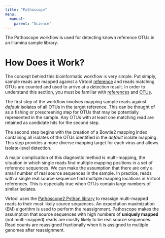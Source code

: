 ```yaml
---
title: "Pathoscope"
menu:
  manual:
    parent: "Science"
---
```


The Pathoscope workflow is used for detecting known reference OTUs in an Illumina sample library.

# How Does it Work?

The concept behind this bioinformatic workflow is very simple. Put simply, sample reads are mapped against a Virtool [reference](/docs/manual/ref_references) and reads matching OTUs are counted and used to arrive at a detection result. In order to understand this section, you must be familiar with [references](/docs/manual/ref_references) and [OTUs](/docs/manual/ref_otus).

The first step of the workflow involves mapping sample reads against _default_ isolates of all OTUs in the target reference. This can be thought of as a fishing or prescreening step for OTUs that may be potentially represented in the sample. Any OTUs with at least one matching read are retained as candidate hits for the second step.

The second step begins with the creation of a Bowtie2 mapping index containing all isolates of the OTUs identified in the _default_ isolate mapping. This step provides a more diverse mapping target for each virus and allows isolate-level detection.

A major complication of this diagnostic method is multi-mapping, the situation in which single reads find multiple mapping positions in a set of reference sequences. We can make the assumption that there are only a small number of real source sequences in the sample. In practice, reads with a single real source sequence find multiple mapping locations in Virtool references. This is especially true when OTUs contain large numbers of similar isolates.

Virtool uses the [Pathoscope2 Python library](https://github.com/PathoScope/PathoScope) to reassign multi-mapped reads to their most likely source sequences. An expectation maximization (EM) algorithm is used to perform the reassignment. Pathoscope makes the assumption that source sequences with high numbers of **uniquely mapped** (not multi-mapped) reads are mostly likely to be real source sequences. Read counts are reassigned fractionally when it is assigned to multiple genomes after reassignment.
